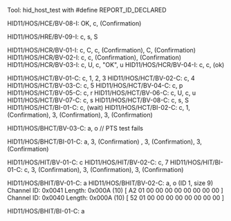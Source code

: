 Tool: hid_host_test with #define REPORT_ID_DECLARED

HID11/HOS/HCE/BV-08-I: OK, c, (Confirmation)

HID11/HOS/HRE/BV-09-I: c, s, S

HID11/HOS/HCR/BV-01-I: c, C, c, (Confirmation), C, (Confirmation)
HID11/HOS/HCR/BV-02-I: c, c, (Confirmation), (Confirmation)
HID11/HOS/HCR/BV-03-I: c, U, c, "OK", u
HID11/HOS/HCR/BV-04-I: c, c, (ok)

HID11/HOS/HCT/BV-01-C: c, 1, 2, 3
HID11/HOS/HCT/BV-02-C: c, 4
HID11/HOS/HCT/BV-03-C: c, 5
HID11/HOS/HCT/BV-04-C: c, p
HID11/HOS/HCT/BV-05-C: c, r
HID11/HOS/HCT/BV-06-C: c, U, c, u
HID11/HOS/HCT/BV-07-C: c, s
HID11/HOS/HCT/BV-08-C: c, s, S
HID11/HOS/HCT/BI-01-C: c, (wait)
HID11/HOS/HCT/BI-02-C: c, 1, (Confirmation), 3, (Confirmation), 3, (Confirmation)

HID11/HOS/BHCT/BV-03-C: a, o // PTS test fails

HID11/HOS/BHCT/BI-01-C: a, 3, (Confirmation) , 3, (Confirmation), 3, (Confirmation)

HID11/HOS/HIT/BV-01-C: c
HID11/HOS/HIT/BV-02-C: c, 7
HID11/HOS/HIT/BI-01-C: c, 3, (Confirmation), 3, (Confirmation), 3, (Confirmation)

HID11/HOS/BHIT/BV-01-C: a
HID11/HOS/BHIT/BV-02-C: a, o (ID 1, size 9)
    Channel ID: 0x0041  Length: 0x000A (10) [ A2 01 00 00 00 00 00 00 00 00 ]
    Channel ID: 0x0040  Length: 0x000A (10) [ 52 01 00 00 00 00 00 00 00 00 ]

HID11/HOS/BHIT/BI-01-C: a
